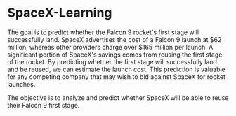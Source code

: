 # SpaceX-Learning
The goal is to predict whether the Falcon 9 rocket's first stage will successfully land. SpaceX advertises the cost of a Falcon 9 launch at $62 million, whereas other providers charge over $165 million per launch. A significant portion of SpaceX's savings comes from reusing the first stage of the rocket. By predicting whether the first stage will successfully land and be reused, we can estimate the launch cost. This prediction is valuable for any competing company that may wish to bid against SpaceX for rocket launches.

The objective is to analyze and predict whether SpaceX will be able to reuse their Falcon 9 first stage.
